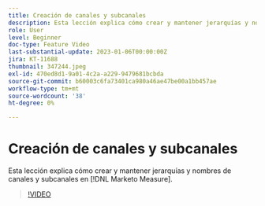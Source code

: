 ```yaml
---
title: Creación de canales y subcanales
description: Esta lección explica cómo crear y mantener jerarquías y nombres de canales y subcanales en [!DNL Marketo Measure].
role: User
level: Beginner
doc-type: Feature Video
last-substantial-update: 2023-01-06T00:00:00Z
jira: KT-11688
thumbnail: 347244.jpeg
exl-id: 470ed8d1-9a01-4c2a-a229-9479681bcbda
source-git-commit: b60003c6fa73401ca980a46ae47be00a1bb457ae
workflow-type: tm+mt
source-wordcount: '38'
ht-degree: 0%

---
```


# Creación de canales y subcanales

Esta lección explica cómo crear y mantener jerarquías y nombres de canales y subcanales en [!DNL Marketo Measure].

>[!VIDEO](https://video.tv.adobe.com/v/347244/?quality=12&learn=on)
